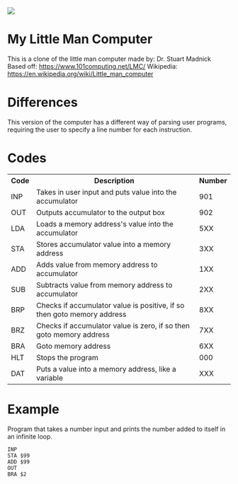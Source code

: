 <img src="https://i.imgur.com/sc45lWi.png">

# My Little Man Computer
This is a clone of the little man computer made by: Dr. Stuart Madnick
Based off: https://www.101computing.net/LMC/
Wikipedia: https://en.wikipedia.org/wiki/Little_man_computer

# Differences
This version of the computer has a different way of parsing user programs,
requiring the user to specify a line number for each instruction.

# Codes
<table>
  <tr>
    <th>Code</th>
    <th>Description</th>
    <th>Number</th>
  </tr>
  <tr>
    <td>INP</td>
    <td>Takes in user input and puts value into the accumulator</td>
    <td>901</td>
  </tr>
  <tr>
    <td>OUT</td>
    <td>Outputs accumulator to the output box</td>
    <td>902</td>
  </tr>
  <tr>
    <td>LDA</td>
    <td>Loads a memory address's value into the accumulator</td>
    <td>5XX</td>
  </tr>
  <tr>
    <td>STA</td>
    <td>Stores accumulator value into a memory address</td>
    <td>3XX</td>
  </tr>
  <tr>
    <td>ADD</td>
    <td>Adds value from memory address to accumulator</td>
    <td>1XX</td>
  </tr>
  <tr>
    <td>SUB</td>
    <td>Subtracts value from memory address to accumulator</td>
    <td>2XX</td>
  </tr>
  <tr>
    <td>BRP</td>
    <td>Checks if accumulator value is positive, if so then goto memory address</td>
    <td>8XX</td>
  </tr>
  <tr>
    <td>BRZ</td>
    <td>Checks if accumulator value is zero, if so then goto memory address</td>
    <td>7XX</td>
  </tr>
  <tr>
    <td>BRA</td>
    <td>Goto memory address</td>
    <td>6XX</td>
  </tr>  
  <tr>
    <td>HLT</td>
    <td>Stops the program</td>
    <td>000</td>
  </tr>  
  <tr>
    <td>DAT</td>
    <td>Puts a value into a memory address, like a variable</td>
    <td>XXX</td>
  </tr>  
</table>

# Example
Program that takes a number input and prints 
the number added to itself in an infinite loop.
```
INP
STA $99
ADD $99
OUT
BRA $2
```
